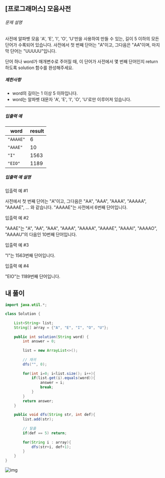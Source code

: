 ## [프로그래머스] 모음사전

###### 문제 설명

사전에 알파벳 모음 'A', 'E', 'I', 'O', 'U'만을 사용하여 만들 수 있는, 길이 5 이하의 모든 단어가 수록되어 있습니다. 사전에서 첫 번째 단어는 "A"이고, 그다음은 "AA"이며, 마지막 단어는 "UUUUU"입니다.

단어 하나 word가 매개변수로 주어질 때, 이 단어가 사전에서 몇 번째 단어인지 return 하도록 solution 함수를 완성해주세요.

##### 제한사항

- word의 길이는 1 이상 5 이하입니다.
- word는 알파벳 대문자 'A', 'E', 'I', 'O', 'U'로만 이루어져 있습니다.

------

##### 입출력 예

| word      | result |
| --------- | ------ |
| `"AAAAE"` | 6      |
| `"AAAE"`  | 10     |
| `"I"`     | 1563   |
| `"EIO"`   | 1189   |

##### 입출력 예 설명

입출력 예 #1

사전에서 첫 번째 단어는 "A"이고, 그다음은 "AA", "AAA", "AAAA", "AAAAA", "AAAAE", ... 와 같습니다. "AAAAE"는 사전에서 6번째 단어입니다.

입출력 예 #2

"AAAE"는 "A", "AA", "AAA", "AAAA", "AAAAA", "AAAAE", "AAAAI", "AAAAO", "AAAAU"의 다음인 10번째 단어입니다.

입출력 예 #3

"I"는 1563번째 단어입니다.

입출력 예 #4

"EIO"는 1189번째 단어입니다.



## 내 풀이

```java
import java.util.*;

class Solution {
    
    List<String> list;
    String[] array = {"A", "E", "I", "O", "U"};
    
    public int solution(String word) {
        int answer = 0;
        
        list = new ArrayList<>();
        
        // 재귀
        dfs("", 0);
        
        for(int i=0; i<list.size(); i++){
            if(list.get(i).equals(word)){
                answer = i;
                break;
            }
        }
        return answer;
    }
    
    public void dfs(String str, int def){
        list.add(str);
        
        // 탈출
        if(def == 5) return;
        
        for(String i : array){
            dfs(str+i, def+1);
        }
    }
}
```

![img](https://postfiles.pstatic.net/MjAyMzA4MjdfMjk4/MDAxNjkzMTE5MTIyNDE5.o4USoWJRCUDiWbjP_X52werBdHS-V5kVw6Ew_CWE6UEg.3CuwhNLLeGdBbXtMI5hW2vJw0az4BKTfG2TvA6GVxJMg.PNG.noksm2/image.png?type=w773)